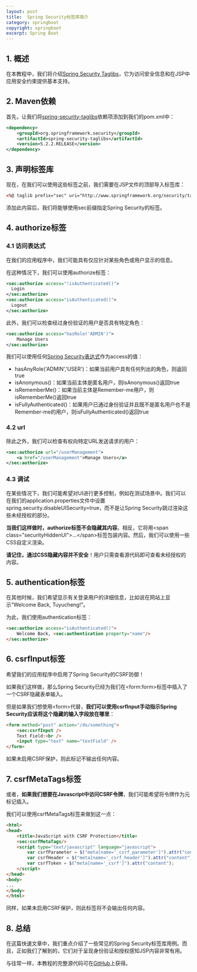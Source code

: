 ```yaml
---
layout: post
title:  Spring Security标签库简介
category: springboot
copyright: springboot
excerpt: Spring Boot
---
```


## 1. 概述

在本教程中，我们将介绍[Spring Security Taglibs](https://docs.spring.io/spring-security/site/docs/5.0.7.RELEASE/reference/htmlsingle/#taglibs)，它为访问安全信息和在JSP中应用安全约束提供基本支持。

## 2. Maven依赖

首先，让我们将[spring-security-taglibs](https://search.maven.org/search?q=a:spring-security-taglibs)依赖项添加到我们的pom.xml中：

```xml
<dependency>
    <groupId>org.springframework.security</groupId>
    <artifactId>spring-security-taglibs</artifactId>
    <version>5.2.2.RELEASE</version>
</dependency>
```

## 3. 声明标签库

现在，在我们可以使用这些标签之前，我们需要在JSP文件的顶部导入标签库：

```html
<%@ taglib prefix="sec" uri="http://www.springframework.org/security/tags" %>
```

添加此内容后，我们将能够使用sec前缀指定Spring Security的标签。

## 4. authorize标签

### 4.1 访问表达式

在我们的应用程序中，我们可能具有仅应针对某些角色或用户显示的信息。

在这种情况下，我们可以使用authorize标签：

```xml
<sec:authorize access="!isAuthenticated()">
  Login
</sec:authorize>
<sec:authorize access="isAuthenticated()">
  Logout
</sec:authorize>
```

此外，我们可以检查经过身份验证的用户是否具有特定角色：

```xml
<sec:authorize access="hasRole('ADMIN')">
    Manage Users
</sec:authorize>
```

我们可以使用任何[Spring Security表达式](https://www.baeldung.com/spring-security-expressions)作为access的值：

-   hasAnyRole('ADMIN','USER')：如果当前用户具有任何列出的角色，则返回true
-   isAnonymous()：如果当前主体是匿名用户，则isAnonymous()返回true
-   isRememberMe()：如果当前主体是Remember-me用户，则isRememberMe()返回true
-   isFullyAuthenticated()：如果用户已通过身份验证并且既不是匿名用户也不是Remember-me的用户，则isFullyAuthenticated()返回true

### 4.2 url

除此之外，我们可以检查有权向特定URL发送请求的用户：

```xml
<sec:authorize url="/userManagement">
    <a href="/userManagement">Manage Users</a>
</sec:authorize>
```

### 4.3 调试

在某些情况下，我们可能希望对UI进行更多控制，例如在测试场景中。我们可以在我们的application.properties文件中设置spring.security.disableUISecurity=true，而不是让Spring Security跳过渲染这些未经授权的部分。

**当我们这样做时，authorize标签不会隐藏其内容**。相反，它将用<span class="securityHiddenUI"\>...</span\>标签包装内容。然后，我们可以使用一些CSS自定义渲染。

**请记住，通过CSS隐藏内容并不安全**！用户只需查看源代码即可查看未经授权的内容。

## 5. authentication标签

在其他时候，我们希望显示有关登录用户的详细信息，比如说在网站上显示“Welcome Back, Tuyucheng!”。

为此，我们使用authentication标签：

```html
<sec:authorize access="isAuthenticated()">
    Welcome Back, <sec:authentication property="name"/>
</sec:authorize>
```

## 6. csrfInput标签

希望我们的应用程序中启用了Spring Security的CSRF防御！

如果我们这样做，那么Spring Security已经为我们在\<form:form\>标签中插入了一个CSRF隐藏表单输入。

但是如果我们想使用<form\>代替，**我们可以使用csrfInput手动指示Spring Security应该将这个隐藏的输入字段放在哪里**：

```html
<form method="post" action="/do/something">
    <sec:csrfInput />
    Text Field:<br />
	<input type="text" name="textField" />
</form>
```

如果未启用CSRF保护，则此标记不输出任何内容。

## 7. csrfMetaTags标签

或者，**如果我们想要在Javascript中访问CSRF令牌**，我们可能希望将令牌作为元标记插入。

我们可以使用csrfMetaTags标签来做到这一点：

```html
<html>
<head>
	<title>JavaScript with CSRF Protection</title>
	<sec:csrfMetaTags/>
	<script type="text/javascript" language="javascript">
		var csrfParameter = $("meta[name='_csrf_parameter']").attr("content");
		var csrfHeader = $("meta[name='_csrf_header']").attr("content");
		var csrfToken = $("meta[name='_csrf']").attr("content");
	</script>
</head>
<body>
...
</body>
</html>
```

同样，如果未启用CSRF保护，则此标签将不会输出任何内容。

## 8. 总结

在这篇快速文章中，我们重点介绍了一些常见的Spring Security标签库用例。而且，正如我们了解到的，它们对于呈现身份验证和授权感知JSP内容非常有用。

与往常一样，本教程的完整源代码可在[GitHub](https://github.com/tuyucheng7/taketoday-tutorial4j/tree/master/spring-boot-modules/spring-boot-security)上获得。